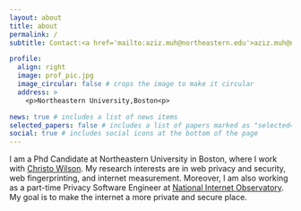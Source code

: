 ```yaml
---
layout: about
title: about
permalink: /
subtitle: Contact:<a href='mailto:aziz.muh@northeastern.edu'>aziz.muh@northeastern.edu</a>

profile:
  align: right
  image: prof_pic.jpg
  image_circular: false # crops the image to make it circular
  address: >
    <p>Northeastern University,Boston<p>

news: true # includes a list of news items
selected_papers: false # includes a list of papers marked as "selected={true}"
social: true # includes social icons at the bottom of the page
---
```


I am a Phd Candidate at Northeastern University in Boston, where I work with <a href="https://cbw.sh/">Christo Wilson</a>. My research interests are in web privacy and security, web fingerprinting, and internet measurement. Moreover, I am also working as a part-time Privacy Software Engineer at <a href="https://nationalinternetobservatory.org/">National Internet Observatory</a>. My goal is to make the internet a more private and secure place.
